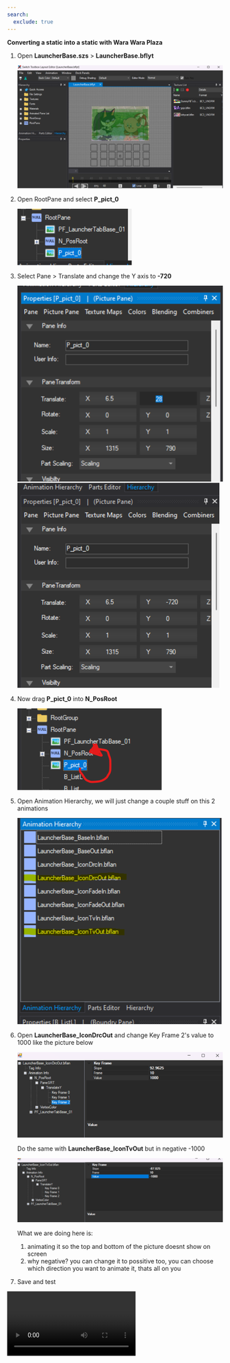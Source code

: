 ```yaml
---
search:
  exclude: true
---
```


**Converting a static into a static with Wara Wara Plaza**

1. Open **LauncherBase.szs** > **LauncherBase.bflyt**

    ![image](imgs/statictowwp/s1.png)

2. Open RootPane and select **P_pict_0**

    ![image](imgs/statictowwp/s2.png)

3. Select Pane > Translate and change the Y axis to **-720**

    ![image](imgs/statictowwp/s3.png)
    ![image](imgs/statictowwp/s4.png)

4. Now drag **P_pict_0** into **N_PosRoot**

    ![image](imgs/statictowwp/s5.png)

5. Open Animation Hierarchy, we will just change a couple stuff on this 2 animations

    ![image](imgs/statictowwp/s6.png)

6. Open **LauncherBase_IconDrcOut** and change Key Frame 2's value to 1000 like the picture below

    ![image](imgs/statictowwp/s7.png)

    Do the same with **LauncherBase_IconTvOut** but in negative -1000

    ![image](imgs/statictowwp/s8.png)

    What we are doing here is:

    1. animating it so the top and bottom of the picture doesnt show on screen
    2. why negative? you can change it to possitive too, you can choose which direction you want to animate it, thats all on you

7. Save and test

<video controls>
<source src="../imgs/statictowwp/v1.mp4" type="video/mp4">
</video>
